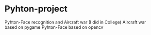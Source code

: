# Pyhton-project
Pyhton-Face recognition and Aircraft war  (I did in College)
Aircraft war based on pygame
Pyhton-Face based on opencv
